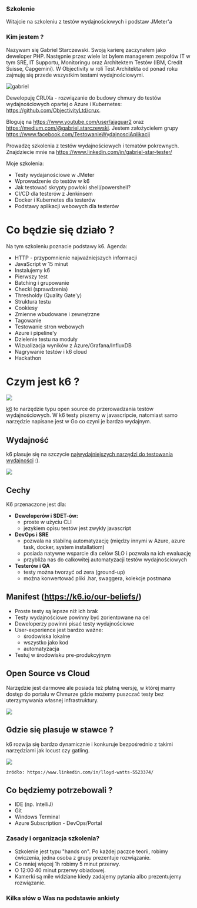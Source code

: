 ### Szkolenie

Witajcie na szkoleniu z testów wydajnościowych i podstaw JMeter'a

### Kim jestem ?

Nazywam się Gabriel Starczewski. Swoją karierę zaczynałem jako deweloper PHP. Następnie przez wiele lat bylem managerem zespołów IT w tym SRE, IT Supportu, Monitoringu oraz Architektem Testów (IBM, Credit Suisse, Capgemini).
W Objectivity w roli Test Architekta od ponad roku zajmuję się przede wszystkim testami wydajnościowymi.

![gabriel](img/me.png)

Dewelopuję CRUXa - rozwiązanie do budowy chmury do testów wydajnościowych opartej o Azure i Kubernetes:
https://github.com/ObjectivityLtd/crux. 

Bloguję na
https://www.youtube.com/user/ajaguar2 oraz https://medium.com/@gabriel.starczewski. Jestem założycielem grupy https://www.facebook.com/TestowanieWydajnosciAplikacji

Prowadzę szkolenia z testów wydajnościowych i tematów pokrewnych. Znajdziecie mnie na https://www.linkedin.com/in/gabriel-star-tester/

Moje szkolenia:

- Testy wydajanościowe w JMeter
- Wprowadzenie do testów w k6
- Jak testować skrypty powłoki shell/powershell? 
- CI/CD dla testerów z Jenkinsem
- Docker i Kubernetes dla testerów
- Podstawy aplikacji webowych dla testerów

# Co będzie się działo ?

Na tym szkoleniu poznacie podstawy k6. Agenda:

- HTTP - przypomnienie najważniejszych informacji
- JavaScript w 15 minut
- Instalujemy k6
- Pierwszy test
- Batching i grupowanie
- Checki (sprawdzenia)
- Thresholdy (Quality Gate'y)
- Struktura testu
- Cookiesy
- Zmienne wbudowane i zewnętrzne
- Tagowanie
- Testowanie stron webowych
- Azure i pipeline'y
- Dzielenie testu na moduły
- Wizualizacja wyników z Azure/Grafana/InfluxDB
- Nagrywanie testów i k6 cloud
- Hackathon


# Czym jest k6 ?

![](../img/logo.png)

[k6](https://k6.io/) to narzędzie typu open source do przerowadzania testów wydajnościowych. W k6 testy piszemy w javascripcie, natomiast samo narzędzie napisane jest w Go co czyni je bardzo wydajnym.
## Wydajność

k6 plasuje się na szczycie [najwydajniejszych narzędzi do testowania wydajności](https://k6.io/blog/comparing-best-open-source-load-testing-tools/#memory-usage-per-vu-level) :).

![](../img/RPSvMemory.webp)

## Cechy

K6 przenaczone jest dla:

- **Deweloperów i SDET-ów:**
    - proste w użyciu CLI
    - jezykiem opisu testów jest zwykły javascript
- **DevOps i SRE**
    - pozwala na stabilną automatyzację (między innymi w Azure, azure task, docker, system installatiom)
    - posiada natywne wsparcie dla celów SLO i pozwala na ich ewaluację
    - przybliża nas do calkowitej automatyzacji testów wydajnościowych
- **Testerów i QA**
    - testy można tworzyć od zera (ground-up)
    - można konwertować pliki .har, swaggera, kolekcje postmana

## Manifest (https://k6.io/our-beliefs/)

- Proste testy są lepsze niż ich brak
- Testy wydajnościowe powinny być zorientowane na cel
- Deweloperzy powinni pisać testy wydajnościowe
- User-experience jest bardzo ważne:
    - środowiska lokalne
    - wszystko jako kod
    - automatyzacja
- Testuj w środowisku pre-produkcyjnym
  
## Open Source vs Cloud

Narzędzie jest darmowe ale posiada też płatną wersję, w której mamy dostęp do portalu w Chmurze gdzie możemy puszczać testy bez uterzymywania własnej infrastruktury. 

![](../img/cloud.webp)


## Gdzie się plasuje w stawce ?

k6 rozwija się bardzo dynamicznie i konkuruje bezpośrednio z takimi narzędziami jak locust czy gatling.

![](../img/tools.jpg)

    żródło: https://www.linkedin.com/in/lloyd-watts-5523374/

## Co będziemy potrzebowali ?

- IDE (np. IntelliJ)
- Git
- Windows Terminal
- Azure Subscription - DevOps/Portal

### Zasady i organizacja szkolenia?

- Szkolenie jest typu "hands on". Po każdej paczce teorii, robimy ćwiczenia, jedna osoba z grupy prezentuje rozwiązanie.
- Co mniej więcej 1h robimy 5 minut przerwy.
- O 12:00 40 minut przerwy obiadowej.
- Kamerki są mile widziane kiedy zadajemy pytania albo prezentujemy rozwiązanie.

### Kilka słów o Was na podstawie ankiety


